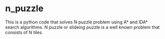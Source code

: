 # n_puzzle
This is a python code that solves N puzzle problem using A* and IDA* search algorithms. N puzzle or slideing puzzle is a well known problem that consists of N tiles. 

